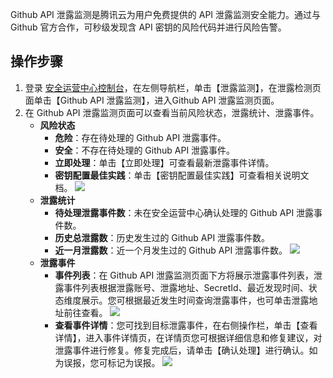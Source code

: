 Github API 泄露监测是腾讯云为用户免费提供的 API 泄露监测安全能力。通过与 Github 官方合作，可秒级发现含 API 密钥的风险代码并进行风险告警。

## 操作步骤
1. 登录 [安全运营中心控制台](https://console.cloud.tencent.com/ssav2/monitor)，在左侧导航栏，单击【泄露监测】，在泄露检测页面单击【Github API 泄露监测】，进入Github API 泄露监测页面。
2. 在 Github API 泄露监测页面可以查看当前风险状态，泄露统计、泄露事件。
	- **风险状态**
		- **危险**：存在待处理的 Github API 泄露事件。
		- **安全**：不存在待处理的 Github API 泄露事件。
		- **立即处理**：单击【立即处理】可查看最新泄露事件详情。
		- **密钥配置最佳实践**：单击【密钥配置最佳实践】可查看相关说明文档。
![](https://main.qcloudimg.com/raw/02fc25b8efee0a9f8c42ed3036652866.png)
	- **泄露统计**
		- **待处理泄露事件数**：未在安全运营中心确认处理的 Github API 泄露事件数。
		- **历史总泄露数**：历史发生过的 Github API 泄露事件数。
		- **近一月泄露数**：近一个月发生过的 Github API 泄露事件数。
	![](https://main.qcloudimg.com/raw/5ec0bb719d779daaa718d0c6bc1b8c0e.png)
	- **泄露事件**
		- **事件列表**：在 Github API 泄露监测页面下方将展示泄露事件列表，泄露事件列表根据泄露账号、泄露地址、SecretId、最近发现时间、状态维度展示。您可根据最近发生时间查询泄露事件，也可单击泄露地址前往查看。
![](https://main.qcloudimg.com/raw/4d2f681cf52a6285b67ebbeefb628f78.png)
		- **查看事件详情**：您可找到目标泄露事件，在右侧操作栏，单击【查看详情】，进入事件详情页，在详情页您可根据详细信息和修复建议，对泄露事件进行修复。修复完成后，请单击【确认处理】进行确认。如为误报，您可标记为误报。
	![](https://main.qcloudimg.com/raw/814eb5c18746c7bd859d9d922474d972.png)
